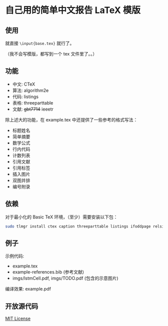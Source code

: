 自己用的简单中文报告 LaTeX 模版
===

## 使用

就直接 `\input{base.tex}` 就行了。

（我不会写模版，都写到一个 tex 文件里了。。）

## 功能

- 中文: CTeX
- 算法: algorithm2e
- 代码: listings
- 表格: threeparttable
- 文献: ~~gbt7714~~ ieeetr

除上述大的功能，在 example.tex 中还提供了一些参考的格式写法：

- 标题姓名
- 简单摘要
- 数学公式
- 行内代码
- 计数列表
- 引用文献
- 引用标签
- 插入图片
- 双图并排
- 编号附录

## 依赖

对于最小化的 Basic TeX 环境，（至少）需要安装以下包：

```sh
sudo tlmgr install ctex caption threeparttable listings ifoddpage relsize amsmath algorithm2e
```

## 例子

示例代码:

 - example.tex
 - example-references.bib (参考文献)
 - imgs/lstmCell.pdf, imgs/TODO.pdf (包含的示意图片)

编译效果: example.pdf

## 开放源代码

[MIT License](LICENSE)
